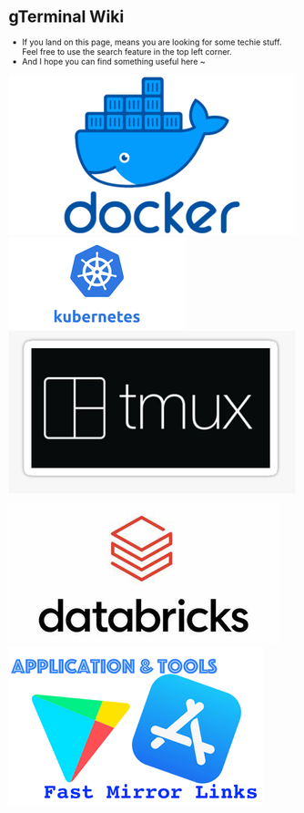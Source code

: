 # gTerminal Wiki

- If you land on this page, means you are looking for some techie stuff. Feel free to use the search feature in the top
  left corner.
- And I hope you can find something useful here ~



[comment]: <> ([![logo]&#40;_images/service/postgreSQL.jpeg ':size=300'&#41;]&#40;# "Postgres"&#41;&nbsp;)

[comment]: <> ([![logo]&#40;_images/service/mssql.png ':size=300'&#41;]&#40;# "SQL Server"&#41;&nbsp;)

[![logo](_images/service/docker.png ':size=300')](cheatsheet/docker.md "Docker")
[![logo](_images/service/k8s.png ':size=300')](cheatsheet/k8s.md "K8s")
[![logo](_images/service/tmux.png ':size=300')](cheatsheet/tmux.md "TMUX")  <br />

[![logo](_images/service/databricks.jpeg ':size=300')](cheatsheet/databricks.md "Databricks")&nbsp;
[![logo](_images/service/download.png ':size=300')](collections/downloads/download.md "Download")
